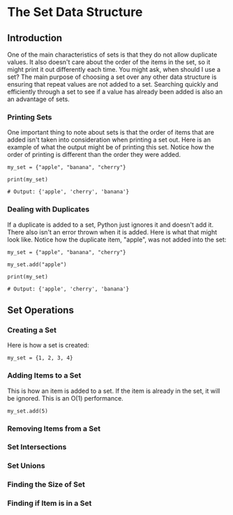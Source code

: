# The Set Data Structure

## Introduction
One of the main characteristics of sets is that they do not allow duplicate values. It also doesn't care about the order of the items in the set, so it might print it out differently each time. You might ask, when should I use a set? The main purpose of choosing a set over any other data structure is ensuring that repeat values are not added to a set. Searching quickly and efficiently through a set to see if a value has already been added is also an an advantage of sets.

### Printing Sets
One important thing to note about sets is that the order of items that are added isn't taken into consideration when printing a set out. Here is an example of what the output might be of printing this set. Notice how the order of printing is different than the order they were added.

```
my_set = {"apple", "banana", "cherry"}

print(my_set) 

# Output: {'apple', 'cherry', 'banana'}

```

### Dealing with Duplicates
If a duplicate is added to a set, Python just ignores it and doesn't add it. There also isn't an error thrown when it is added. Here is what that might look like. Notice how the duplicate item, "apple", was not added into the set:

```
my_set = {"apple", "banana", "cherry"}

my_set.add("apple")

print(my_set) 

# Output: {'apple', 'cherry', 'banana'}
```

## Set Operations

### Creating a Set 
Here is how a set is created:
```
my_set = {1, 2, 3, 4}
```

### Adding Items to a Set
This is how an item is added to a set. If the item is already in the set, it will be ignored. This is an O(1) performance.

```
my_set.add(5)
```


### Removing Items from a Set


### Set Intersections


### Set Unions


### Finding the Size of Set


### Finding if Item is in a Set




